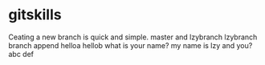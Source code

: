 # gitskills
Ceating a new branch is quick and simple.
master and lzybranch
lzybranch
branch append
helloa
hellob
what is your name?
my name is lzy
and you?
abc
def
